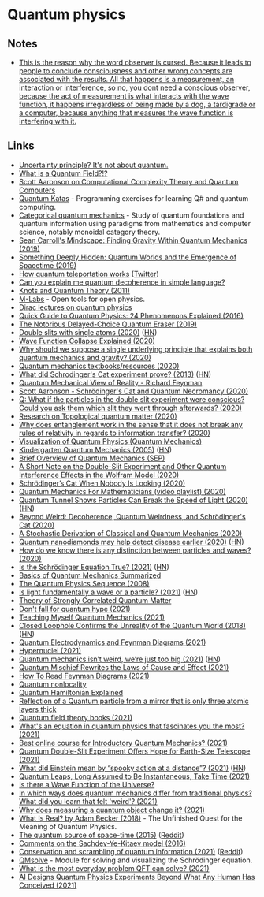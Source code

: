 # Quantum physics

## Notes

- [This is the reason why the word observer is cursed. Because it leads to people to conclude consciousness and other wrong concepts are associated with the results. All that happens is a measurement, an interaction or interference, so no, you dont need a conscious observer, because the act of measurement is what interacts with the wave function, it happens irregardless of being made by a dog, a tardigrade or a computer, because anything that measures the wave function is interfering with it.](https://www.reddit.com/r/quantum/comments/lqtxa6/does_the_observer_effect_only_happens_if_the/)

## Links

- [Uncertainty principle? It's not about quantum.](https://www.youtube.com/watch?v=MBnnXbOM5S4)
- [What is a Quantum Field?!?](https://www.youtube.com/watch?v=Y7Ac8zKTD-E)
- [Scott Aaronson on Computational Complexity Theory and Quantum Computers](https://www.youtube.com/watch?v=0jrybODBUpA)
- [Quantum Katas](https://github.com/Microsoft/QuantumKatas) - Programming exercises for learning Q# and quantum computing.
- [Categorical quantum mechanics](https://wiki2.org/en/Categorical_quantum_mechanics) - Study of quantum foundations and quantum information using paradigms from mathematics and computer science, notably monoidal category theory.
- [Sean Carroll's Mindscape: Finding Gravity Within Quantum Mechanics (2019)](https://overcast.fm/+S_7nkatBo)
- [Something Deeply Hidden: Quantum Worlds and the Emergence of Spacetime (2019)](https://www.goodreads.com/book/show/44065062-something-deeply-hidden)
- [How quantum teleportation works](https://quantum.country/teleportation) ([Twitter](https://twitter.com/michael_nielsen/status/1194368423116988416))
- [Can you explain me quantum decoherence in simple language?](https://www.reddit.com/r/askscience/comments/cetdgb/can_you_explain_me_quantum_decoherence_in_simple/)
- [Knots and Quantum Theory (2011)](https://www.ias.edu/ideas/2011/witten-knots-quantum-theory)
- [M-Labs](https://m-labs.hk/) - Open tools for open physics.
- [Dirac lectures on quantum physics](https://www.youtube.com/channel/UCJNLN1Zl4XKBAscTdhSLM1Q/videos)
- [Quick Guide to Quantum Physics: 24 Phenomenons Explained (2016)](https://medium.com/@gabrielp/top-24-quantum-physics-effects-bb49afdee552)
- [The Notorious Delayed-Choice Quantum Eraser (2019)](https://www.preposterousuniverse.com/blog/2019/09/21/the-notorious-delayed-choice-quantum-eraser/)
- [Double slits with single atoms (2020)](https://physicsworld.com/a/double-slits-with-single-atoms/) ([HN](https://news.ycombinator.com/item?id=22364787))
- [Wave Function Collapse Explained (2020)](https://www.boristhebrave.com/2020/04/13/wave-function-collapse-explained/)
- [Why should we suppose a single underlying principle that explains both quantum mechanics and gravity? (2020)](https://www.reddit.com/r/AskPhysics/comments/g314f4/why_should_we_suppose_a_single_underlying/)
- [Quantum mechanics textbooks/resources (2020)](https://www.reddit.com/r/askscience/comments/fo4igl/are_quantum_fields_in_any_way_similar_to/fldftev)
- [What did Schrodinger's Cat experiment prove? (2013)](https://wtamu.edu/~cbaird/sq/2013/07/30/what-did-schrodingers-cat-experiment-prove/) ([HN](https://news.ycombinator.com/item?id=23349052))
- [Quantum Mechanical View of Reality - Richard Feynman](https://www.youtube.com/playlist?list=PLW_HsOU6YZRkdhFFznHNEfua9NK3deBQy)
- [Scott Aaronson - Schrödinger's Cat and Quantum Necromancy (2020)](https://www.youtube.com/watch?v=xAYzTNFyazo)
- [Q: What if the particles in the double slit experiment were conscious? Could you ask them which slit they went through afterwards? (2020)](https://www.askamathematician.com/2020/05/q-what-if-the-particles-in-the-double-slit-experiment-were-conscious-could-you-ask-them-which-slit-they-went-through-afterwards/)
- [Research on Topological quantum matter (2020)](https://twitter.com/MBarkeshli/status/1283139300901695488)
- [Why does entanglement work in the sense that it does not break any rules of relativity in regards to information transfer? (2020)](https://www.reddit.com/r/AskPhysics/comments/hptloh/why_does_entanglement_work_in_the_sense_that_it/)
- [Visualization of Quantum Physics (Quantum Mechanics)](https://www.youtube.com/watch?v=p7bzE1E5PMY)
- [Kindergarten Quantum Mechanics (2005)](https://arxiv.org/abs/quant-ph/0510032) ([HN](https://news.ycombinator.com/item?id=24130443))
- [Brief Overview of Quantum Mechanics (SEP)](https://plato.stanford.edu/entries/qm/)
- [A Short Note on the Double-Slit Experiment and Other Quantum Interference Effects in the Wolfram Model (2020)](https://www.wolframphysics.org/bulletins/2020/08/a-short-note-on-the-double-slit-experiment-and-other-quantum-interference-effects-in-the-wolfram-model/)
- [Schrödinger’s Cat When Nobody Is Looking (2020)](http://nautil.us/issue/89/the-dark-side/schrdingers-cat-when-nobody-is-looking)
- [Quantum Mechanics For Mathematicians (video playlist) (2020)](https://www.youtube.com/playlist?list=PLqX5gFCSJtMBA62lNda_l5jRV09LklQ0s)
- [Quantum Tunnel Shows Particles Can Break the Speed of Light (2020)](https://www.quantamagazine.org/quantum-tunnel-shows-particles-can-break-the-speed-of-light-20201020/) ([HN](https://news.ycombinator.com/item?id=24876598))
- [Beyond Weird: Decoherence, Quantum Weirdness, and Schrödinger's Cat (2020)](https://www.theatlantic.com/science/archive/2018/10/beyond-weird-decoherence-quantum-weirdness-schrodingers-cat/573448/)
- [A Stochastic Derivation of Classical and Quantum Mechanics (2020)](https://arxiv.org/abs/2011.09181)
- [Quantum nanodiamonds may help detect disease earlier (2020)](https://phys.org/news/2020-11-quantum-nanodiamonds-disease-earlier.html) ([HN](https://news.ycombinator.com/item?id=25216529))
- [How do we know there is any distinction between particles and waves? (2020)](https://www.reddit.com/r/quantum/comments/kmwjid/how_do_we_know_there_is_any_distinction_between/)
- [Is the Schrödinger Equation True? (2021)](https://www.scientificamerican.com/article/is-the-schroedinger-equation-true/) ([HN](https://news.ycombinator.com/item?id=25695384))
- [Basics of Quantum Mechanics Summarized](https://news.ycombinator.com/item?id=25742619)
- [The Quantum Physics Sequence (2008)](https://www.lesswrong.com/posts/hc9Eg6erp6hk9bWhn/the-quantum-physics-sequence)
- [Is light fundamentally a wave or a particle? (2021)](https://www.forbes.com/sites/startswithabang/2021/01/08/ask-ethan-is-light-fundamentally-a-wave-or-a-particle/?sh=cd4afa479a0e) ([HN](https://news.ycombinator.com/item?id=25772323))
- [Theory of Strongly Correlated Quantum Matter](https://www.fkf.mpg.de/schaefer#)
- [Don't fall for quantum hype (2021)](https://www.youtube.com/watch?v=b-aGIvUomTA)
- [Teaching Myself Quantum Mechanics (2021)](https://danielepaliotta.com/qm-1/)
- [Closed Loophole Confirms the Unreality of the Quantum World (2018)](https://www.quantamagazine.org/closed-loophole-confirms-the-unreality-of-the-quantum-world-20180725/) ([HN](https://news.ycombinator.com/item?id=26147560))
- [Quantum Electrodynamics and Feynman Diagrams (2021)](https://www.youtube.com/watch?v=X-FEU4mQWtE)
- [Hypernuclei (2021)](https://johncarlosbaez.wordpress.com/2021/03/06/hypernuclei/)
- [Quantum mechanics isn’t weird, we’re just too big (2021)](https://www.youtube.com/watch?v=q1O11kP6x1k) ([HN](https://news.ycombinator.com/item?id=26365293))
- [Quantum Mischief Rewrites the Laws of Cause and Effect (2021)](https://www.quantamagazine.org/quantum-mischief-rewrites-the-laws-of-cause-and-effect-20210311/)
- [How To Read Feynman Diagrams (2021)](https://www.youtube.com/watch?v=oBNZOOuqO6c)
- [Quantum nonlocality](https://en.wikipedia.org/wiki/Quantum_nonlocality)
- [Quantum Hamiltonian Explained](https://twitter.com/HyperboIeva/status/1378729664328437769)
- [Reflection of a Quantum particle from a mirror that is only three atomic layers thick](https://twitter.com/quant_phys/status/1380869125430460417)
- [Quantum field theory books (2021)](https://www.reddit.com/r/AskPhysics/comments/mvcklj/quantum_field_theory_book/)
- [What's an equation in quantum physics that fascinates you the most? (2021)](https://www.reddit.com/r/AskPhysics/comments/mzr46g/whats_an_equation_in_quantum_physics_that/)
- [Best online course for Introductory Quantum Mechanics? (2021)](https://www.reddit.com/r/AskPhysics/comments/n3tdsb/best_online_course_for_introductory_quantum/)
- [Quantum Double-Slit Experiment Offers Hope for Earth-Size Telescope (2021)](https://www.quantamagazine.org/famous-quantum-experiment-offers-hope-for-earth-size-telescope-20210505/)
- [What did Einstein mean by “spooky action at a distance”? (2021)](http://backreaction.blogspot.com/2021/05/what-did-einstein-mean-by-spooky-action.html) ([HN](https://news.ycombinator.com/item?id=27093168))
- [Quantum Leaps, Long Assumed to Be Instantaneous, Take Time (2021)](https://www.quantamagazine.org/quantum-leaps-long-assumed-to-be-instantaneous-take-time-20190605/)
- [Is there a Wave Function of the Universe?](https://www.reddit.com/r/quantum/comments/ncsoyn/wave_function_of_the_universe/)
- [In which ways does quantum mechanics differ from traditional physics? What did you learn that felt 'weird'? (2021)](https://www.reddit.com/r/Physics/comments/noe9y2/in_which_ways_does_quantum_mechanics_differ_from/)
- [Why does measuring a quantum object change it? (2021)](https://overcast.fm/+Oq0Z42QZg)
- [What Is Real? by Adam Becker (2018)](https://www.hachettebookgroup.com/titles/adam-becker/what-is-real/9780465096060/) - The Unfinished Quest for the Meaning of Quantum Physics.
- [The quantum source of space-time (2015)](https://www.nature.com/articles/527290a) ([Reddit](https://www.reddit.com/r/Physics/comments/nq17au/the_quantum_source_of_spacetime/))
- [Comments on the Sachdev-Ye-Kitaev model (2016)](https://arxiv.org/abs/1604.07818)
- [Conservation and scrambling of quantum information (2021)](https://www.youtube.com/watch?v=BJ1Teu-ZK8M) ([Reddit](https://www.reddit.com/r/Physics/comments/ny6ef6/scrambling_of_quantum_information/))
- [QMsolve](https://github.com/quantum-visualizations/qmsolve) - Module for solving and visualizing the Schrödinger equation.
- [What is the most everyday problem QFT can solve? (2021)](https://www.reddit.com/r/AskPhysics/comments/osjjlq/what_is_the_most_everyday_problem_qft_can_solve/)
- [AI Designs Quantum Physics Experiments Beyond What Any Human Has Conceived (2021)](https://www.scientificamerican.com/article/ai-designs-quantum-physics-experiments-beyond-what-any-human-has-conceived/)
